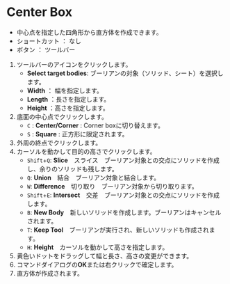 # Center Box

- 中心点を指定した四角形から直方体を作成できます。
- ショートカット ： なし
- ボタン ： ツールバー

1. ツールバーのアイコンをクリックします。
   - **Select target bodies**: ブーリアンの対象（ソリッド、シート）を選択します。
   - **Width** ： 幅を指定します。
   - **Length** ：長さを指定します。
   - **Height** ：高さを指定します。
2. 底面の中心点でクリックします。
   - `C` : **Center/Corner** : Corner boxに切り替えます。
   - `S` : **Square** : 正方形に限定されます。
3. 外周の終点でクリックします。
4. カーソルを動かして目的の高さでクリックします。
   - `Shift`+`Q`: **Slice**　スライス　ブーリアン対象との交点にソリッドを作成し、余りのソリッドも残します。
   - `Q`: **Union**　結合　ブーリアン対象と結合します。
   - `W`: **Difference**　切り取り　ブーリアン対象から切り取ります。
   - `Shift`+`E`: **Intersect**　交差　ブーリアン対象との交点にソリッドを作成します。
   - `B`: **New Body**　新しいソリッドを作成します。ブーリアンはキャンセルされます。
   - `T`: **Keep Tool**　ブーリアンが実行され、新しいソリッドも作成されます。
   - `H`: **Height**　カーソルを動かして高さを指定します。
5. 黄色いドットをドラッグして幅と長さ、高さの変更ができます。
6. コマンドダイアログの**OK**または右クリックで確定します。
7. 直方体が作成されます。
